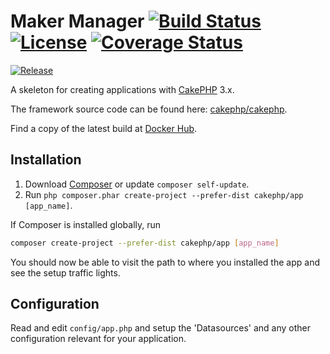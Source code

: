 # Maker Manager [![Build Status](https://travis-ci.org/Dallas-Makerspace/makermanager.svg?branch=master)](https://travis-ci.org/Dallas-Makerspace/makermanager) [![License](https://img.shields.io/github/license/Dallas-Makerspace/makermanager.svg?style=flat-square)](https://packagist.org/packages/cakephp/app) [![Coverage Status](https://coveralls.io/repos/github/Dallas-Makerspace/makermanager/badge.svg?branch=master)](https://coveralls.io/github/Dallas-Makerspace/makermanager?branch=master)
[![Release](https://img.shields.io/github/tag/Dallas-Makerspace/makermanager.svg?style=flat-square)](https://github.com/Dallas-Makerspace/makermanager/tags)


A skeleton for creating applications with [CakePHP](http://cakephp.org) 3.x.

The framework source code can be found here: [cakephp/cakephp](https://github.com/cakephp/cakephp).

Find a copy of the latest build at [Docker Hub](https://hub.docker.com/r/dallasmakerspace/makermanager/).

## Installation

1. Download [Composer](http://getcomposer.org/doc/00-intro.md) or update `composer self-update`.
2. Run `php composer.phar create-project --prefer-dist cakephp/app [app_name]`.

If Composer is installed globally, run
```bash
composer create-project --prefer-dist cakephp/app [app_name]
```

You should now be able to visit the path to where you installed the app and see
the setup traffic lights.

## Configuration

Read and edit `config/app.php` and setup the 'Datasources' and any other
configuration relevant for your application.
